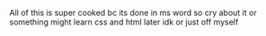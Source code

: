 All of this is super cooked bc its done in ms word so cry about it or something might learn css and html later idk or just off myself
